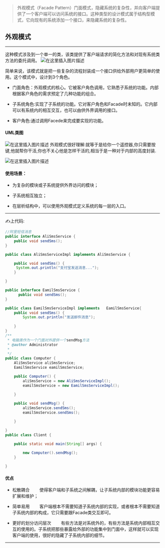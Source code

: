 
>外观模式（Facade Pattern）门面模式，隐藏系统的复杂性，并向客户端提供了一个客户端可以访问系统的接口。这种类型的设计模式属于结构型模式，它向现有的系统添加一个接口，来隐藏系统的复杂性。



## 外观模式
---
这种模式涉及到一个单一的类，该类提供了客户端请求的简化方法和对现有系统类方法的委托调用。
![在这里插入图片描述](https://img-blog.csdnimg.cn/20190123164804261.png?x-oss-process=image/watermark,type_ZmFuZ3poZW5naGVpdGk,shadow_10,text_aHR0cHM6Ly9ibG9nLmNzZG4ubmV0L3UwMTE1ODMzMTY=,size_16,color_FFFFFF,t_70)

简单来说，该模式就是把一些复杂的流程封装成一个接口供给外部用户更简单的使用。这个模式中，设计到3个角色。

- 门面角色：外观模式的核心。它被客户角色调用，它熟悉子系统的功能。内部根据客户角色的需求预定了几种功能的组合。

- 子系统角色:实现了子系统的功能。它对客户角色和Facade时未知的。它内部可以有系统内的相互交互，也可以由供外界调用的接口。

- 客户角色:通过调用Facede来完成要实现的功能。
　　
#### UML类图
![在这里插入图片描述](https://img-blog.csdnimg.cn/20190123164726379.png?x-oss-process=image/watermark,type_ZmFuZ3poZW5naGVpdGk,shadow_10,text_aHR0cHM6Ly9ibG9nLmNzZG4ubmV0L3UwMTE1ODMzMTY=,size_16,color_FFFFFF,t_70)
外观模式很好理解:就等于是给你一个遥控器,你只需要按键,他就帮你干活,你也不关心他是怎样干活的,相当于是一种对于内部的高度封装.

![在这里插入图片描述](https://img-blog.csdnimg.cn/20190123170112395.png?x-oss-process=image/watermark,type_ZmFuZ3poZW5naGVpdGk,shadow_10,text_aHR0cHM6Ly9ibG9nLmNzZG4ubmV0L3UwMTE1ODMzMTY=,size_16,color_FFFFFF,t_70)

#### 使用场景：
- 为复杂的模块或子系统提供外界访问的模块；

-  子系统相互独立；

-  在层析结构中，可以使用外观模式定义系统的每一层的入口。

---

✍上代码:
```java
//阿里短信消息
public interface AliSmsService {
	public void sendSms();
}

public class AliSmsServiceImpl implements AliSmsService {

	public void sendSms() {
     System.out.println("支付宝发送消息...");
	}

}

public interface EamilSmsService {
	  public void sendSms();	
}

public class EamilSmsServiceImpl implements   EamilSmsService{
	public void sendSms() {
		System.out.println("发送邮件消息");
		
	}
}
/**
 * 电脑类作为一个门面对外提供一个sendMsg方法
 * @author Administrator
 *
 */
public class Computer {
	AliSmsService aliSmsService;
	EamilSmsService eamilSmsService;

	public Computer() {
		aliSmsService = new AliSmsServiceImpl();
		eamilSmsService = new EamilSmsServiceImpl();
	
	}

	public void sendMsg() {
		aliSmsService.sendSms();
		eamilSmsService.sendSms();

	}

}
public class Client {

	public static void main(String[] args) {
		
		new Computer().sendMsg();
	}

}
```
#### 优点
- 松散耦合
　　使得客户端和子系统之间解耦，让子系统内部的模块功能更容易扩展和维护；

- 简单易用
　　客户端根本不需要知道子系统内部的实现，或者根本不需要知道子系统内部的构成，它只需要跟Facade类交互即可。
- 更好的划分访问层次
　　有些方法是对系统外的，有些方法是系统内部相互交互的使用的。子系统把那些暴露给外部的功能集中到门面中，这样就可以实现客户端的使用，很好的隐藏了子系统内部的细节。
---

